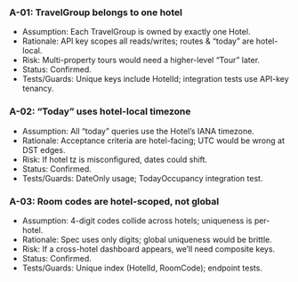 ### A-01: TravelGroup belongs to one hotel
- Assumption: Each TravelGroup is owned by exactly one Hotel.
- Rationale: API key scopes all reads/writes; routes & “today” are hotel-local.
- Risk: Multi-property tours would need a higher-level “Tour” later.
- Status: Confirmed.
- Tests/Guards: Unique keys include HotelId; integration tests use API-key tenancy.

### A-02: “Today” uses hotel-local timezone
- Assumption: All “today” queries use the Hotel’s IANA timezone.
- Rationale: Acceptance criteria are hotel-facing; UTC would be wrong at DST edges.
- Risk: If hotel tz is misconfigured, dates could shift.
- Status: Confirmed.
- Tests/Guards: DateOnly usage; TodayOccupancy integration test.

### A-03: Room codes are hotel-scoped, not global
- Assumption: 4-digit codes collide across hotels; uniqueness is per-hotel.
- Rationale: Spec uses only digits; global uniqueness would be brittle.
- Risk: If a cross-hotel dashboard appears, we’ll need composite keys.
- Status: Confirmed.
- Tests/Guards: Unique index (HotelId, RoomCode); endpoint tests.
